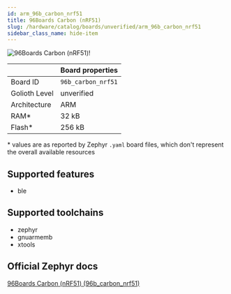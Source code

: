 ```yaml
---
id: arm_96b_carbon_nrf51
title: 96Boards Carbon (nRF51)
slug: /hardware/catalog/boards/unverified/arm_96b_carbon_nrf51
sidebar_class_name: hide-item
---
```


[//]: # (This is an auto-generated file, do not edit! Changes to it will be lost upon re-generation)

![96Boards Carbon (nRF51)!](/img/boards/arm/96b_carbon_nrf51.png "96Boards Carbon (nRF51)")

|                | Board properties     |
| -------------  | -------------------- |
| Board ID       | `96b_carbon_nrf51` |
| Golioth Level  | unverified       |
| Architecture   | ARM |
| RAM*           | 32 kB |
| Flash*         | 256 kB |

\* values are as reported by Zephyr `.yaml` board files, which don't represent the overall available resources



## Supported features

* ble

## Supported toolchains

* zephyr
* gnuarmemb
* xtools

## Official Zephyr docs

[96Boards Carbon (nRF51) (96b_carbon_nrf51)](https://docs.zephyrproject.org/latest/boards/arm/96b_carbon_nrf51/doc/index.html)
